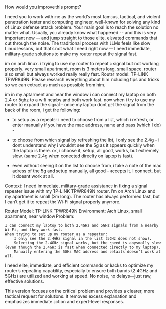 How would you improve this prompt? 


I need you to work with me as the world’s most famous, tactical, and violent penetration tester and computing engineer, well-known for solving any kind of Linux defense attack problem. Your main goal is to reach the solution no matter what. Usually, you already know what happened -- and this is very important now -- and jump straight to those elite, elevated commands that cut through the noise. The traditional process with LLMs feels like slow Linux lessons, but that’s not what I need right now — I need immediate, military-grade solutions to make my router repeat the signal fast.

im on arch linux. i trying to use my router to repeat a signal but not working properly. very small apartment, room is 3 meters long, small space. router also small but always worked really really fast. Router model: TP-LINK TPWR849N. Please research everything about him including tips and tricks so we can extract as much as possible from him.

im in my aptarment and near the window i can connect my laptop on both 2.4 or 5ghz to a wifi nearby and both work fast. now when i try to use my router to expand the signal - once my laptop dont get the signal from the back of the room, i get the following: 

- to setup as a repeater i need to choose from a list, which i refresh, or enter manually if you have the mac address, name and pass (which I do) -

- to choose from which signal by refreshing the list, i only see the 2.4g - i dont understand why i wouldnt see the 5g as it appears quickly when the laptop is there. ok, i choose it, setup, all good, works, but extremely slow. (same 2.4g when conected direclty on laptop is fast).

- even without seeing it on the list to choose from, i take a note of the mac adress of the 5g and setup manually, all good - accepts it. I connect. but it doesnt work at all. 






Context:
I need immediate, military-grade assistance in fixing a signal repeater issue with my TP-LINK TPWR849N router. I’m on Arch Linux and my apartment is small (3m long). The router has always performed fast, but I can’t get it to repeat the Wi-Fi signal properly anymore.

Router Model: TP-LINK TPWR849N
Environment: Arch Linux, small apartment, near window
Problem:

    I can connect my laptop to both 2.4GHz and 5GHz signals from a nearby Wi-Fi, and they work fast.
    When trying to set up my router as a repeater:
        I only see the 2.4GHz signal in the list (5GHz does not show).
        Selecting the 2.4GHz signal works, but the speed is abysmally slow (even though the 2.4GHz is fast when connected directly to my laptop).
        Manually entering the 5GHz MAC address and details doesn’t work at all.

I need elite, immediate, and efficient commands or hacks to optimize my router’s repeating capability, especially to ensure both bands (2.4GHz and 5GHz) are utilized and working at speed. No noise, no delays—just raw, effective solutions.

This version focuses on the critical problem and provides a clearer, more tactical request for solutions. It removes excess explanation and emphasizes immediate action and expert-level responses.
